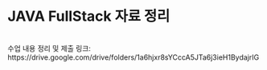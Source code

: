 # JAVA FullStack 자료 정리
<br>
수업 내용 정리 및 제출 링크: https://drive.google.com/drive/folders/1a6hjxr8sYCccA5JTa6j3ieH1BydajrIG

